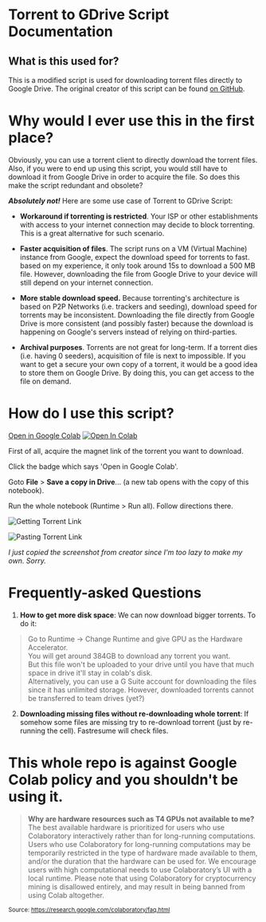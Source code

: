 # Torrent to GDrive Script Documentation
## What is this used for?
This is a modified script is used for downloading torrent files directly to Google Drive. The original creator of this script can be found [on GitHub](https://github.com/r12habh/Torrent-To-Google-Drive-Downloader-v2).

# Why would I ever use this in the first place?
Obviously, you can use a torrent client to directly download the torrent files. Also, if you were to end up using this script, you would still have to download it from Google Drive in order to acquire the file. So does this make the script redundant and obsolete?

***Absolutely not!*** Here are some use case of Torrent to GDrive Script:
- **Workaround if torrenting is restricted**. Your ISP or other establishments with access to your internet connection may decide to block torrenting. This is a great alternative for such scenario.

- **Faster acquisition of files**. The script runs on a VM (Virtual Machine) instance from Google, expect the download speed for torrents to fast. based on my experience, it only took around 15s to download a 500 MB file. However, downloading the file from Google Drive to your device will still depend on your internet connection.

- **More stable download speed.** Because torrenting's architecture is based on P2P Networks (i.e. trackers and seeding), download speed for torrents may be inconsistent. Downloading the file directly from Google Drive is more consistent (and possibly faster) because the download is happening on Google's servers instead of relying on third-parties.

- **Archival purposes**. Torrents are not great for long-term. If a torrent dies (i.e. having 0 seeders), acquisition of file is next to impossible. If you want to get a secure your own copy of a torrent, it would be a good idea to store them on Google Drive. By doing this, you can get access to the file on demand.

# How do I use this script?
[Open in Google Colab](https://colab.research.google.com/github.com/DemonTheLemon/Torrent-To-Google-Drive-Downloader-v2/blob/master/Torrent_to_GDrive_Downloader.ipynb)
<a href="https://colab.research.google.com/github/spireon-ex10/Torrent-To-Google-Drive-Downloader/blob/master/Torrent_To_Google_Drive_Downloader_v2.ipynb" target="_parent"><img src="https://colab.research.google.com/assets/colab-badge.svg" alt="Open In Colab"/></a>

First of all, acquire the magnet link of the torrent you want to download.

Click the badge which says 'Open in Google Colab'.

Goto **File** > **Save a copy in Drive**... (a new tab opens with the copy of this notebook).

Run the whole notebook (Runtime > Run all).
Follow directions there.

![Getting Torrent Link](https://github.com/spireon-ex10/Torrent-To-Google-Drive-Downloader-v2/raw/master/Image/01.jpg)

![Pasting Torrent Link](https://github.com/spireon-ex10/Torrent-To-Google-Drive-Downloader-v2/raw/master/Image/02.jpg)

*I just copied the screenshot from creator since I'm too lazy to make my own. Sorry.*

# Frequently-asked Questions

1. **How to get more disk space**: We can now download bigger torrents. To do it:
> Go to Runtime -> Change Runtime and give GPU as the Hardware Accelerator.  
You will get around 384GB to download any torrent you want.<br>
But this file won't be uploaded to your drive until you have that much space in drive it'll stay in colab's disk.<br>
Alternatively, you can use a G Suite account for downloading the files since it has unlimited storage. However, downloaded torrents cannot be transferred to team drives (yet?)

2. **Downloading missing files without re-downloading whole torrent**: If somehow some files are missing try to re-download torrent (just by re-running the cell). Fastresume will check files.

# This whole repo is against Google Colab policy and you shouldn't be using it.
> **Why are hardware resources such as T4 GPUs not available to me?**
The best available hardware is prioritized for users who use Colaboratory interactively rather than for long-running computations. Users who use Colaboratory for long-running computations may be temporarily restricted in the type of hardware made available to them, and/or the duration that the hardware can be used for. We encourage users with high computational needs to use Colaboratory’s UI with a local runtime.
Please note that using Colaboratory for cryptocurrency mining is disallowed entirely, and may result in being banned from using Colab altogether.

<sub>Source: https://research.google.com/colaboratory/faq.html</sub>

